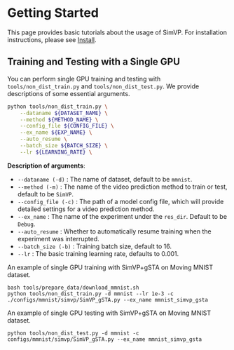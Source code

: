 # Getting Started

This page provides basic tutorials about the usage of SimVP. For installation instructions, please see [Install](docs/en/install.md).

## Training and Testing with a Single GPU

You can perform single GPU training and testing with `tools/non_dist_train.py` and `tools/non_dist_test.py`. We provide descriptions of some essential arguments.

```bash
python tools/non_dist_train.py \
    --dataname ${DATASET_NAME} \
    --method ${METHOD_NAME} \
    --config_file ${CONFIG_FILE} \
    --ex_name ${EXP_NAME} \
    --auto_resume \
    --batch_size ${BATCH_SIZE} \
    --lr ${LEARNING_RATE} \
```

**Description of arguments**:
- `--dataname (-d)` : The name of dataset, default to be `mmnist`.
- `--method (-m)` : The name of the video prediction method to train or test, default to be `SimVP`.
- `--config_file (-c)` : The path of a model config file, which will provide detailed settings for a video prediction method.
- `--ex_name` : The name of the experiment under the `res_dir`. Default to be `Debug`.
- `--auto_resume` : Whether to automatically resume training when the experiment was interrupted.
- `--batch_size (-b)` : Training batch size, default to 16.
- `--lr` : The basic training learning rate, defaults to 0.001.

An example of single GPU training with SimVP+gSTA on Moving MNIST dataset.
```shell
bash tools/prepare_data/download_mmnist.sh
python tools/non_dist_train.py -d mmnist --lr 1e-3 -c ./configs/mmnist/simvp/SimVP_gSTA.py --ex_name mmnist_simvp_gsta
```

An example of single GPU testing with SimVP+gSTA on Moving MNIST dataset.
```shell
python tools/non_dist_test.py -d mmnist -c configs/mmnist/simvp/SimVP_gSTA.py --ex_name mmnist_simvp_gsta
```
